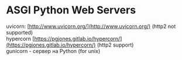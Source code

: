 # ASGI Python Web Servers

uvicorn: [http://www.uvicorn.org/](http://www.uvicorn.org/) (http2 not supported)\
hypercorn [https://pgjones.gitlab.io/hypercorn/](https://pgjones.gitlab.io/hypercorn/) (http2 support)\
gunicorn - сервер на Python (for unix)
